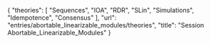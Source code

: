 {
    "theories": [
        "Sequences",
        "IOA",
        "RDR",
        "SLin",
        "Simulations",
        "Idempotence",
        "Consensus"
    ],
    "url": "entries/abortable_linearizable_modules/theories",
    "title": "Session Abortable_Linearizable_Modules"
}